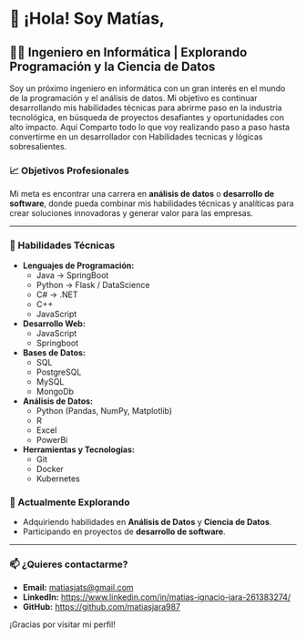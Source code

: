# 👋 ¡Hola! Soy Matías,

## 🧑‍💻 Ingeniero en Informática | Explorando Programación y la Ciencia de Datos

Soy un próximo ingeniero en informática con un gran interés en el mundo de la programación y el análisis de datos. 
Mi objetivo es continuar desarrollando mis habilidades técnicas para abrirme paso en la industria tecnológica, en búsqueda de proyectos desafiantes y oportunidades con alto impacto.
Aquí Comparto todo lo que voy realizando paso a paso hasta convertirme en un desarrollador con Habilidades tecnicas y lógicas sobresalientes.

### 📈 Objetivos Profesionales
Mi meta es encontrar una carrera en **análisis de datos** o **desarrollo de software**, donde pueda combinar mis habilidades técnicas y analíticas para crear soluciones innovadoras y generar valor para las empresas.

---

### 🚀 Habilidades Técnicas
- **Lenguajes de Programación:** 
  - Java -> SpringBoot
  - Python -> Flask / DataScience
  -  C# -> .NET
  -  C++
  - JavaScript
- **Desarrollo Web:** 
  - JavaScript
  - Springboot
- **Bases de Datos:** 
  - SQL
  - PostgreSQL
  - MySQL
  - MongoDb
- **Análisis de Datos:**
  - Python (Pandas, NumPy, Matplotlib)
  -  R
  -  Excel
  -  PowerBi
- **Herramientas y Tecnologías:** 
  - Git
  - Docker
  - Kubernetes

### 🌱 Actualmente Explorando ###
- Adquiriendo  habilidades en **Análisis de Datos** y **Ciencia de Datos**.
- Participando en proyectos de **desarrollo de software**.
---

### 📫 ¿Quieres contactarme?
- **Email:** matiasjats@gmail.com
- **LinkedIn:** https://www.linkedin.com/in/matias-ignacio-jara-261383274/
- **GitHub:** https://github.com/matiasjara987


¡Gracias por visitar mi perfil!

<!---
matiasjara987/matiasjara987 is a ✨ special ✨ repository because its `README.md` (this file) appears on your GitHub profile.
You can click the Preview link to take a look at your changes.
--->
